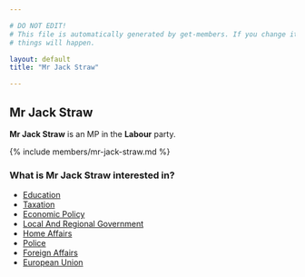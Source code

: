 ```yaml
---

# DO NOT EDIT!
# This file is automatically generated by get-members. If you change it, bad
# things will happen.

layout: default
title: "Mr Jack Straw"

---
```


## Mr Jack Straw

**Mr Jack Straw** is an MP in the **Labour** party.

{% include members/mr-jack-straw.md %}

### What is Mr Jack Straw interested in?


* [Education](/interests/education.html)
* [Taxation](/interests/taxation.html)
* [Economic Policy](/interests/economic-policy.html)
* [Local And Regional Government](/interests/local-and-regional-government.html)
* [Home Affairs](/interests/home-affairs.html)
* [Police](/interests/police.html)
* [Foreign Affairs](/interests/foreign-affairs.html)
* [European Union](/interests/european-union.html)
